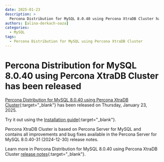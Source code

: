 ```yaml
---
date: 2025-01-23
description: >
  Percona Distribution for MySQL 8.0.40 using Percona XtraDB Cluster has been released on Thursday, January 23, 2025.
authors: [alina-derkach-oaza]
categories:
  - MySQL
tags:
  - Percona Distribution for MySQL using Percona XtraDB Cluster
---
```


# Percona Distribution for MySQL 8.0.40 using Percona XtraDB Cluster has been released

<!-- more -->

[Percona Distribution for MySQL 8.0.40 using Percona XtraDB Cluster](https://docs.percona.com/percona-distribution-for-mysql/8.0/index.html){:target="_blank"} has been released on Thursday, January 23, 2025.

Try it out using the [Installation guide](https://docs.percona.com/percona-distribution-for-mysql/8.0/installing.html){:target="_blank"}.

Percona XtraDB Cluster is based on Percona Server for MySQL and contains all improvements and bug fixes available in the Percona Server for MySQL 8.0.40-31 (2024-12-30) release notes.

Learn more in Percona Distribution for MySQL 8.0.40 using Percona XtraDB Cluster [release notes](https://docs.percona.com/percona-distribution-for-mysql/8.0/release-notes-pxc-v8.0.40.html){:target="_blank"}.

